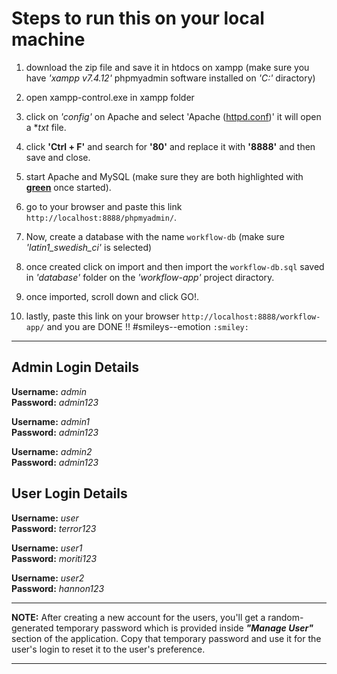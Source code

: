 # Steps to run this on your local machine


1. download the zip file and save it in htdocs on xampp (make sure you have *'xampp v7.4.12'* phpmyadmin software installed on *'C:\'* diractory)

2. open xampp-control.exe in xampp folder

3. click on *'config'* on Apache and select 'Apache (<ins>httpd.conf</ins>)' it will open a **txt* file.

4. click **'Ctrl + F'** and search for **'80'** and replace it with **'8888'** and then save and close.

5. start Apache and MySQL (make sure they are both highlighted with <ins>**green**</ins> once started).

6. go to your browser and paste this link `http://localhost:8888/phpmyadmin/`.

7. Now, create a database with the name `workflow-db` (make sure *'latin1_swedish_ci'* is selected)

8. once created click on import and then import the `workflow-db.sql` saved in *'database'* folder on the *'workflow-app'* project diractory.

9. once imported, scroll down and click GO!.

10. lastly, paste this link on your browser `http://localhost:8888/workflow-app/` and you are DONE !! #smileys--emotion `:smiley:`


--------------------------------------------------------------------------------------------------------------------------------------------


## Admin Login Details

**Username:** *admin*\
**Password:** *admin123*

**Username:** *admin1*\
**Password:** *admin123*

**Username:** *admin2*\
**Password:** *admin123*

## User Login Details

**Username:** *user*\
**Password:** *terror123*

**Username:** *user1*\
**Password:** *moriti123*

**Username:** *user2*\
**Password:** *hannon123*



--------------------------------------------------------------------------------------------------------------------------------------------

**NOTE:** After creating a new account for the users, you'll get a random-generated
temporary password which is provided inside ***"Manage User"*** section of the application.
Copy that temporary password and use it for the user's login to reset it to the user's preference.

--------------------------------------------------------------------------------------------------------------------------------------------